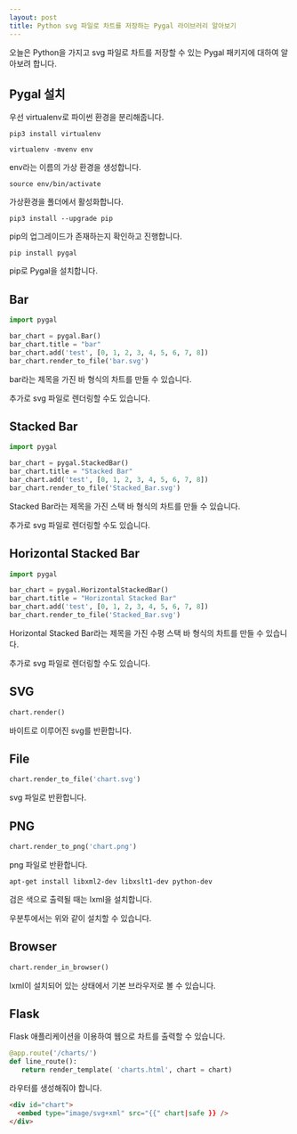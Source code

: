 ```yaml
---
layout: post
title: Python svg 파일로 차트를 저장하는 Pygal 라이브러리 알아보기
---
```


오늘은 Python을 가지고 svg 파일로 차트를 저장할 수 있는 Pygal 패키지에 대하여 알아보려 합니다.

## Pygal 설치

우선 virtualenv로 파이썬 환경을 분리해줍니다.

```
pip3 install virtualenv
```

```
virtualenv -mvenv env
```

env라는 이름의 가상 환경을 생성합니다.

```
source env/bin/activate
```

가상환경을 폴더에서 활성화합니다.

```
pip3 install --upgrade pip
```

pip의 업그레이드가 존재하는지 확인하고 진행합니다.

```
pip install pygal
```

pip로 Pygal을 설치합니다.

## Bar

```python
import pygal

bar_chart = pygal.Bar()
bar_chart.title = "bar"
bar_chart.add('test', [0, 1, 2, 3, 4, 5, 6, 7, 8])
bar_chart.render_to_file('bar.svg')
```

bar라는 제목을 가진 바 형식의 차트를 만들 수 있습니다.

추가로 svg 파일로 렌더링할 수도 있습니다.

## Stacked Bar

```python
import pygal

bar_chart = pygal.StackedBar()
bar_chart.title = "Stacked Bar"
bar_chart.add('test', [0, 1, 2, 3, 4, 5, 6, 7, 8])
bar_chart.render_to_file('Stacked_Bar.svg')
```

Stacked Bar라는 제목을 가진 스택 바 형식의 차트를 만들 수 있습니다.

추가로 svg 파일로 렌더링할 수도 있습니다.

## Horizontal Stacked Bar

```python
import pygal

bar_chart = pygal.HorizontalStackedBar()
bar_chart.title = "Horizontal Stacked Bar"
bar_chart.add('test', [0, 1, 2, 3, 4, 5, 6, 7, 8])
bar_chart.render_to_file('Stacked_Bar.svg')
```

Horizontal Stacked Bar라는 제목을 가진 수평 스택 바 형식의 차트를 만들 수 있습니다.

추가로 svg 파일로 렌더링할 수도 있습니다.

## SVG

```python
chart.render()
```

바이트로 이루어진 svg를 반환합니다.

## File

```python
chart.render_to_file('chart.svg')
```

svg 파일로 반환합니다.

## PNG

```python
chart.render_to_png('chart.png')
```

png 파일로 반환합니다.

```
apt-get install libxml2-dev libxslt1-dev python-dev
```

검은 색으로 출력될 때는 lxml을 설치합니다.

우분투에서는 위와 같이 설치할 수 있습니다.

## Browser

```python
chart.render_in_browser()
```

lxml이 설치되어 있는 상태에서 기본 브라우저로 볼 수 있습니다.

## Flask

Flask 애플리케이션을 이용하여 웹으로 차트를 출력할 수 있습니다.

```python
@app.route('/charts/')
def line_route():
   return render_template( 'charts.html', chart = chart)
```

라우터를 생성해줘야 합니다.

```html
<div id="chart">
  <embed type="image/svg+xml" src="{{" chart|safe }} />
</div>
```
